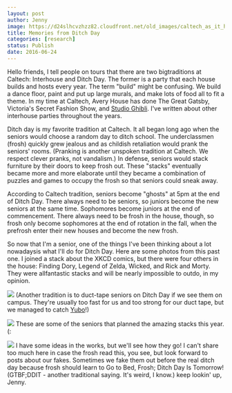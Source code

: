 ```yaml
---
layout: post
author: Jenny
image: https://d24slhcvzhzz82.cloudfront.net/old_images/caltech_as_it_happens/6a0105349b8251970b01b8d1f91d51970c.jpg
title: Memories from Ditch Day
categories: [research]
status: Publish
date: 2016-06-24
---
```


Hello friends,
I tell people on tours that there are two bigtraditions at Caltech: Interhouse and Ditch Day. The former is a party that each house builds and hosts every year. The term "build" might be confusing. We build a dance floor, paint and put up large murals, and make lots of food all to fit a theme. In my time at Caltech, Avery House has done The Great Gatsby, Victoria's Secret Fashion Show, and [Studio Ghibli](https://en.wikipedia.org/wiki/Studio_Ghibli). I've written about other interhouse parties throughout the years.

Ditch day is my favorite tradition at Caltech. It all began long ago when the seniors would choose a random day to ditch school. The underclassmen (frosh) quickly grew jealous and as childish retaliation would prank the seniors' rooms. (Pranking is another unspoken tradition at Caltech. We respect clever pranks, not vandalism.) In defense, seniors would stack furniture by their doors to keep frosh out. These "stacks" eventually became more and more elaborate until they became a combination of puzzles and games to occupy the frosh so that seniors could sneak away.

According to Caltech tradition, seniors become "ghosts" at 5pm at the end of Ditch Day. There always need to be seniors, so juniors become the new seniors at the same time. Sophomores become juniors at the end of commencement. There always need to be frosh in the house, though, so frosh only become sophomores at the end of rotation in the fall, when the prefrosh enter their new houses and become the new frosh.

So now that I'm a senior, one of the things I've been thinking about a lot nowadaysis what I'll do for Ditch Day. Here are some photos from this past one. I joined a stack about the XKCD comics, but there were four others in the house: Finding Dory, Legend of Zelda, Wicked, and Rick and Morty. They were allfantastic stacks and will be nearly impossible to outdo, in my opinion.


![](https://d24slhcvzhzz82.cloudfront.net/old_images/caltech_as_it_happens/6a0105349b8251970b01b8d1f91e33970c.jpg)
(Another tradition is to duct-tape seniors on Ditch Day if we see them on campus. They're usually too fast for us and too strong for our duct tape, but we managed to catch [Yubo](https://caltech.typepad.com/caltech_as_it_happens/three-languages-two-majors-one-heck-of-a-time/)!)


![](https://d24slhcvzhzz82.cloudfront.net/old_images/caltech_as_it_happens/6a0105349b8251970b01b7c86f523c970b.jpg)
These are some of the seniors that planned the amazing stacks this year. (:


![](https://d24slhcvzhzz82.cloudfront.net/old_images/caltech_as_it_happens/6a0105349b8251970b01b7c86f524d970b.jpg)
I have some ideas in the works, but we'll see how they go! I can't share too much here in case the frosh read this, you see, but look forward to posts about our fakes. Sometimes we fake them out before the real ditch day because frosh should learn to Go to Bed, Frosh; Ditch Day Is Tomorrow! (GTBF;DDIT - another traditional saying. It's weird, I know.)
keep lookin' up,
Jenny.

